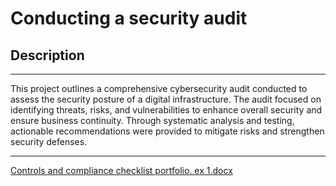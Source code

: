 
<h1>Conducting a security audit

</h1>

 ### 

<h2>Description</h2>

---


This project outlines a comprehensive cybersecurity audit conducted to assess the security posture of a digital infrastructure. The audit focused on identifying threats, risks, and vulnerabilities to enhance overall security and ensure business continuity. Through systematic analysis and testing, actionable recommendations were provided to mitigate risks and strengthen security defenses.

---

[Controls and compliance checklist portfolio. ex 1.docx](https://github.com/cyberdavil2/Conducting-a-security-audit/files/15144099/Controls.and.compliance.checklist.portfolio.ex.1.docx)





<!--
 ```diff
- text in red
+ text in green
! text in orange
# text in gray
@@ text in purple (and bold)@@
```
--!>
